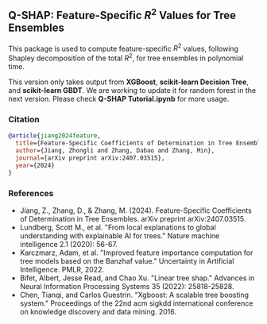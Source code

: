 ## Q-SHAP: Feature-Specific $R^2$ Values for Tree Ensembles
This package is used to compute feature-specific $R^2$ values, following Shapley decomposition of the total $R^2$, for tree ensembles in polynomial time.

This version only takes output from **XGBoost**, **scikit-learn Decision Tree**, and **scikit-learn GBDT**. We are working to update it for random forest in the next version. Please check **Q-SHAP Tutorial.ipynb** for more usage.

### Citation
```bibtex
@article{jiang2024feature,
  title={Feature-Specific Coefficients of Determination in Tree Ensembles},
  author={Jiang, Zhongli and Zhang, Dabao and Zhang, Min},
  journal={arXiv preprint arXiv:2407.03515},
  year={2024}
}
```


### References
- Jiang, Z., Zhang, D., & Zhang, M. (2024). Feature-Specific Coefficients of Determination in Tree Ensembles. arXiv preprint arXiv:2407.03515.
- Lundberg, Scott M., et al. "From local explanations to global understanding with explainable AI for trees." Nature machine intelligence 2.1 (2020): 56-67.
- Karczmarz, Adam, et al. "Improved feature importance computation for tree models based on the Banzhaf value." Uncertainty in Artificial Intelligence. PMLR, 2022.
- Bifet, Albert, Jesse Read, and Chao Xu. "Linear tree shap." Advances in Neural Information Processing Systems 35 (2022): 25818-25828.
- Chen, Tianqi, and Carlos Guestrin. "Xgboost: A scalable tree boosting system." Proceedings of the 22nd acm sigkdd international conference on knowledge discovery and data mining. 2016.

